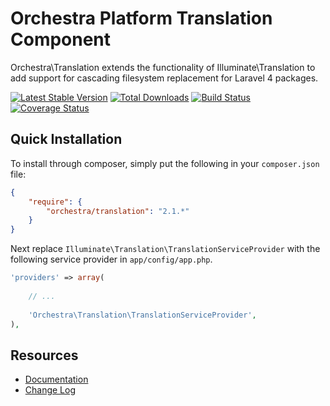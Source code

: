 Orchestra Platform Translation Component
==============

Orchestra\Translation extends the functionality of Illuminate\Translation to add support for cascading filesystem replacement for Laravel 4 packages.

[![Latest Stable Version](https://poser.pugx.org/orchestra/translation/v/stable.png)](https://packagist.org/packages/orchestra/translation) 
[![Total Downloads](https://poser.pugx.org/orchestra/translation/downloads.png)](https://packagist.org/packages/orchestra/translation) 
[![Build Status](https://travis-ci.org/orchestral/translation.png?branch=master)](https://travis-ci.org/orchestral/translation) 
[![Coverage Status](https://coveralls.io/repos/orchestral/translation/badge.png?branch=master)](https://coveralls.io/r/orchestral/translation?branch=master)

## Quick Installation

To install through composer, simply put the following in your `composer.json` file:

```json
{
	"require": {
		"orchestra/translation": "2.1.*"
	}
}
```
Next replace `Illuminate\Translation\TranslationServiceProvider` with the following service provider in `app/config/app.php`.

```php
'providers' => array(
	
	// ...
	
	'Orchestra\Translation\TranslationServiceProvider',
),
```

## Resources

* [Documentation](http://orchestraplatform.com/docs/2.0/components/translation)
* [Change Log](http://orchestraplatform.com/docs/2.0/components/translation/changes#v2.1)